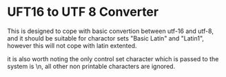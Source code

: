 # UFT16 to UTF 8 Converter

This is designed to cope with basic convertion between utf-16 and utf-8, and it should be suitable for charactor sets "Basic Latin" and "Latin1", however this will not cope with latin extented.


it is also worth noting the only control set character which is passed to the system is \n, all other non printable characters are ignored.

